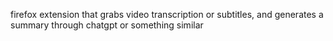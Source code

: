 firefox extension that grabs video transcription or subtitles, and generates a summary through chatgpt or something similar
